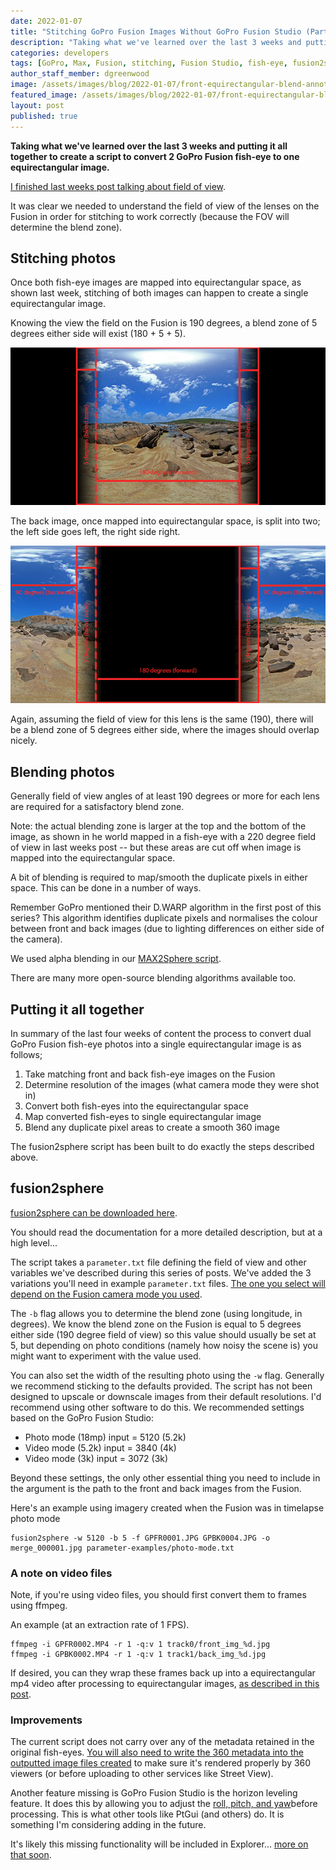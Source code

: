 ```yaml
---
date: 2022-01-07
title: "Stitching GoPro Fusion Images Without GoPro Fusion Studio (Part 4)"
description: "Taking what we've learned over the last 3 weeks and putting it all together to create a script to convert 2 GoPro Fusion fish-eye to one equirectangular image."
categories: developers
tags: [GoPro, Max, Fusion, stitching, Fusion Studio, fish-eye, fusion2sphere, max2sphere]
author_staff_member: dgreenwood
image: /assets/images/blog/2022-01-07/front-equirectangular-blend-annotated-meta.jpg
featured_image: /assets/images/blog/2022-01-07/front-equirectangular-blend-annotated-sm.jpg
layout: post
published: true
---
```


**Taking what we've learned over the last 3 weeks and putting it all together to create a script to convert 2 GoPro Fusion fish-eye to one equirectangular image.**

[I finished last weeks post talking about field of view](/blog/2021/gopro-fusion-fisheye-stitching-part-3).

It was clear we needed to understand the field of view of the lenses on the Fusion in order for stitching to work correctly (because the FOV will determine the blend zone).

## Stitching photos

Once both fish-eye images are mapped into equirectangular space, as shown last week, stitching of both images can happen to create a single equirectangular image.

Knowing the view the field on the Fusion is 190 degrees, a blend zone of 5 degrees either side will exist (180 + 5 + 5).

<img class="img-fluid" src="/assets/images/blog/2022-01-07/front-equirectangular-blend-annotated.png" alt="Fisheye front to equirectangular" title="Fisheye front to equirectangular" />

The back image, once mapped into equirectangular space, is split into two; the left side goes left, the right side right. 

<img class="img-fluid" src="/assets/images/blog/2022-01-07/back-equirectangular-blend-annotated.png" alt="Fisheye back to equirectangular" title="Fisheye back to equirectangular" />

Again, assuming the field of view for this lens is the same (190), there will be a blend zone of 5 degrees either side, where the images should overlap nicely.

## Blending photos

Generally field of view angles of at least 190 degrees or more for each lens are required for a satisfactory blend zone.

Note: the actual blending zone is larger at the top and the bottom of the image, as shown in he world mapped in a fish-eye with a 220 degree field of view in last weeks post -- but these areas are cut off when image is mapped into the equirectangular space.

A bit of blending is required to map/smooth the duplicate pixels in either space. This can be done in a number of ways.

Remember GoPro mentioned their D.WARP algorithm in the first post of this series? This algorithm identifies duplicate pixels and normalises the colour between front and back images (due to lighting differences on either side of the camera).

We used alpha blending in our [MAX2Sphere script](/blog/2021/reverse-engineering-gopro-360-file-format-part-3).

There are many more open-source blending algorithms available too.

## Putting it all together

In summary of the last four weeks of content the process to convert dual GoPro Fusion fish-eye photos into a single equirectangular image is as follows;

1. Take matching front and back fish-eye images on the Fusion
2. Determine resolution of the images (what camera mode they were shot in)
3. Convert both fish-eyes into the equirectangular space
4. Map converted fish-eyes to single equirectangular image
5. Blend any duplicate pixel areas to create a smooth 360 image

The fusion2sphere script has been built to do exactly the steps described above.

## fusion2sphere

[fusion2sphere can be downloaded here](https://github.com/trek-view/fusion2sphere).

You should read the documentation for a more detailed description, but at a high level...

The script takes a `parameter.txt` file defining the field of view and other variables we've described during this series of posts. We've added the 3 variations you'll need in example `parameter.txt` files. [The one you select will depend on the Fusion camera mode you used](https://github.com/trek-view/fusion2sphere/tree/main/parameter-examples).

The `-b` flag allows you to determine the blend zone (using longitude, in degrees). We know the blend zone on the Fusion is equal to 5 degrees either side (190 degree field of view) so this value should usually be set at 5, but depending on photo conditions (namely how noisy the scene is) you might want to experiment with the value used.

You can also set the width of the resulting photo using the `-w` flag. Generally we recommend sticking to the defaults provided. The script has not been designed to upscale or downscale images from their default resolutions. I'd recommend using other software to do this. We recommended settings based on the GoPro Fusion Studio:

* Photo mode (18mp) input = 5120 (5.2k)
* Video mode (5.2k) input = 3840 (4k)
* Video mode (3k) input = 3072 (3k)

Beyond these settings, the only other essential thing you need to include in the argument is the path to the front and back images from the Fusion.

Here's an example using imagery created when the Fusion was in timelapse photo mode

```
fusion2sphere -w 5120 -b 5 -f GPFR0001.JPG GPBK0004.JPG -o merge_000001.jpg parameter-examples/photo-mode.txt
```

### A note on video files

Note, if you're using video files, you should first convert them to frames using ffmpeg.

An example (at an extraction rate of 1 FPS).

```
ffmpeg -i GPFR0002.MP4 -r 1 -q:v 1 track0/front_img_%d.jpg 
ffmpeg -i GPBK0002.MP4 -r 1 -q:v 1 track1/back_img_%d.jpg 
```

If desired, you can they wrap these frames back up into a equirectangular mp4 video after processing to equirectangular images, [as described in this post](/blog/2021/turn-360-photos-into-360-video).

### Improvements

The current script does not carry over any of the metadata retained in the original fish-eyes. [You will also need to write the 360 metadata into the outputted image files created](/blog/2020/metadata-exif-xmp-360-photo-file) to make sure it's rendered properly by 360 viewers (or before uploading to other services like Street View).

Another feature missing is GoPro Fusion Studio is the horizon leveling feature. It does this by allowing you to adjust the [roll, pitch, and yaw](/blog/2020/yaw-pitch-roll-360-degree-photography)before processing. This is what other tools like PtGui (and others) do. It is something I'm considering adding in the future.

It's likely this missing functionality will be included in Explorer... [more on that soon](https://landing.mailerlite.com/webforms/landing/p3p7h9).